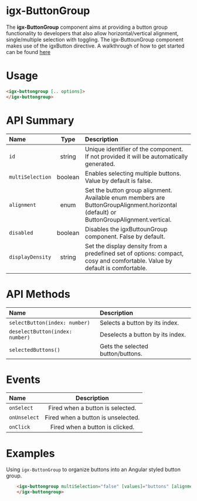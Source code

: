 # igx-ButtonGroup

The **igx-ButtonGroup** component aims at providing a button group functionality to developers that also allow horizontal/vertical alignment, single/multiple selection with toggling. The igx-ButtounGroup component makes use of the igxButton directive.
A walkthrough of how to get started can be found [here](https://www.infragistics.com/products/ignite-ui-angular/angular/components/buttongroup.html)

# Usage
```html
<igx-buttongroup [.. options]>
</igx-buttongroup>
```

# API Summary
| Name   |      Type      |  Description |
|:----------|:-------------:|:------|
| `id` | string | Unique identifier of the component. If not provided it will be automatically generated.|
| `multiSelection` |  boolean | Enables selecting multiple buttons. Value by default is false.  |
| `alignment` |    enum   |   Set the button group alignment. Available enum members are ButtonGroupAlignment.horizontal (default) or ButtonGroupAlignment.vertical. |
| `disabled` | boolean | Disables the igxButtounGroup component. False by default. |
| `displayDensity` | string | Set the display density from a predefined set of options: compact, cosy and comfortable. Value by default is comfortable.|

# API Methods
| Name   | Description |
|:----------|:------|
| `selectButton(index: number)` | Selects a button by its index.  |
| `deselectButton(index: number)` | Deselects a button by its index. |
| `selectedButtons()` | Gets the selected button/buttons. |

# Events
| Name   | Description |
|:----------|:-------------:|
| `onSelect` | Fired when a button is selected. |
| `onUnselect` | Fired when a button is unselected. |
| `onClick` | Fired when a button is clicked. |

# Examples

Using `igx-ButtonGroup` to organize buttons into an Angular styled button group.
```html
    <igx-buttongroup multiSelection="false" [values]="buttons" [alignment]="alignment" displayDensity="compact">
    </igx-buttongroup>
```
